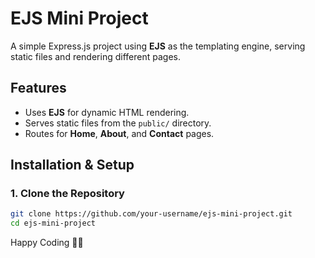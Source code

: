 # EJS Mini Project

A simple Express.js project using **EJS** as the templating engine, serving static files and rendering different pages.

## Features
- Uses **EJS** for dynamic HTML rendering.
- Serves static files from the `public/` directory.
- Routes for **Home**, **About**, and **Contact** pages.

## Installation & Setup
### 1. Clone the Repository
```sh
git clone https://github.com/your-username/ejs-mini-project.git
cd ejs-mini-project
```

Happy Coding 🚀🎯
